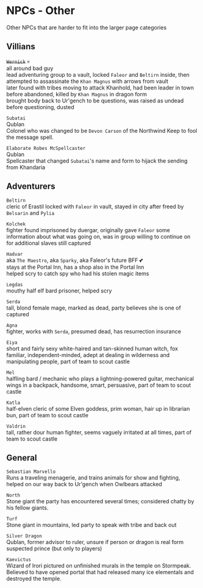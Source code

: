 # NPCs - Other

Other NPCs that are harder to fit into the larger page categories  

## Villians  

~~`Wernick`~~ 💀   
all around bad guy  
lead adventuring group to a vault, locked `Faleor` and `Beltirn` inside, then attempted to assassinate the `Khan Magnus` with arrows from vault  
later found with tribes moving to attack Khanhold, had been leader in town before abandoned, killed by `Khan Magnus` in dragon form  
brought body back to Ur'gench to be questions, was raised as undead before questioning, dusted  

`Subatai`  
Qublan  
Colonel who was changed to be `Devon Carson` of the Northwind Keep to fool the message spell.  

`Elaborate Robes McSpellcaster`  
Qublan  
Spellcaster that changed `Subatai`'s name and form to hijack the sending from Khandaria  

## Adventurers  

`Beltirn`  
cleric of Erastil locked with `Faleor` in vault, stayed in city after freed by `Belsarin` and `Pylia`  

`Kolchek`  
fighter found imprisoned by duergar, originally gave `Faleor` some information about what was going on, was in group willing to continue on for additional slaves still captured  

`Hadvar`  
aka `The Maestro`, aka `Sparky`, aka Faleor's future BFF 💕  
stays at the Portal Inn, has a shop also in the Portal Inn  
helped scry to catch spy who had his stolen magic items  

`Legdas`  
mouthy half elf bard prisoner, helped scry  

`Serda`  
tall, blond female mage, marked as dead, party believes she is one of captured  

`Agna`  
fighter, works with `Serda`, presumed dead, has resurrection insurance  

`Eiya`  
short and fairly sexy white-haired and tan-skinned human witch, fox familiar, independent-minded, adept at dealing in wilderness and manipulating people, part of team to scout castle  

`Mel`  
halfling bard / mechanic who plays a lightning-powered guitar, mechanical wings in a backpack, handsome, smart, persuasive, part of team to scout castle  

`Katla`  
half-elven cleric of some Elven goddess, prim woman, hair up in librarian bun, part of team to scout castle  

`Valdrin`  
tall, rather dour human fighter, seems vaguely irritated at all times, part of team to scout castle  


## General  

`Sebastian Marvello`  
Runs a traveling menagerie, and trains animals for show and fighting, helped on our way back to Ur'gench when Owlbears attacked  

`North`  
Stone giant the party has encountered several times; considered chatty by his fellow giants.  

`Turf`  
Stone giant in mountains, led party to speak with tribe and back out  

`Silver Dragon`  
Qublan, former advisor to ruler, unsure if person or dragon is real form  
suspected prince (but only to players)

`Kaevictus`  
Wizard of Irori pictured on unfinished murals in the temple on Stormpeak. Believed to have opened portal that had released many ice elementals and destroyed the temple.  
